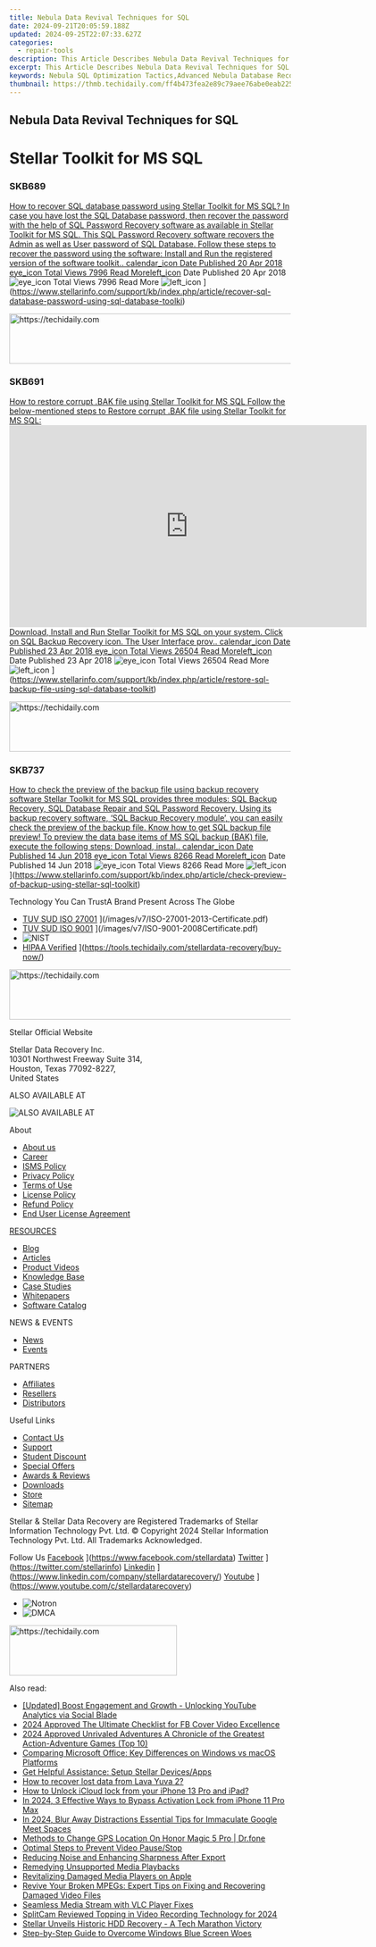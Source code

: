```yaml
---
title: Nebula Data Revival Techniques for SQL
date: 2024-09-21T20:05:59.188Z
updated: 2024-09-25T22:07:33.627Z
categories:
  - repair-tools
description: This Article Describes Nebula Data Revival Techniques for SQL
excerpt: This Article Describes Nebula Data Revival Techniques for SQL
keywords: Nebula SQL Optimization Tactics,Advanced Nebula Database Recovery Methods,Nebula SQL Restoration Strategies,Effective Nebula Data Refresh Techniques,Reviving Databases with Nebula Approach,Nebula SQL Resurrection Procedures,Implementing Nebula Solutions for SQL Recovery
thumbnail: https://thmb.techidaily.com/ff4b473fea2e89c79aee76abe0eab2251a21420b8834da223e912daed0885bd1.jpg
---
```


## Nebula Data Revival Techniques for SQL

# Stellar Toolkit for MS SQL

### SKB689

[How to recover SQL database password using Stellar Toolkit for MS SQL?  In case you have lost the SQL Database password, then recover the password with the help of SQL Password Recovery software as available in Stellar Toolkit for MS SQL. This SQL Password Recovery software recovers the Admin as well as User password of SQL Database. Follow these steps to recover the password using the software: Install and Run the registered version of the software toolkit.. calendar_icon Date Published 20 Apr 2018 eye_icon Total Views 7996  Read Moreleft_icon](https://www.stellarinfo.com/support/kb/asset/frontend/images/calendar.png) Date Published 20 Apr 2018 ![eye_icon](https://www.stellarinfo.com/support/kb/asset/frontend/images/eye.png) Total Views 7996  Read More ![left_icon](https://www.stellarinfo.com/support/kb/asset/frontend/images/left-arrow.png) ](https://www.stellarinfo.com/support/kb/index.php/article/recover-sql-database-password-using-sql-database-toolki)

<!-- affiliate ads begin -->
<a href="https://appsumo.8odi.net/c/5597632/2118322/7443" target="_top" id="2118322">
  <img src="//a.impactradius-go.com/display-ad/7443-2118322" border="0" alt="https://techidaily.com" width="728" height="90"/>
</a>
<img height="0" width="0" src="https://appsumo.8odi.net/i/5597632/2118322/7443" style="position:absolute;visibility:hidden;" border="0" />
<!-- affiliate ads end -->

### SKB691

[How to restore corrupt .BAK file using Stellar Toolkit for MS SQL  Follow the below-mentioned steps to Restore corrupt .BAK file using Stellar Toolkit for MS SQL: <iframe frameborder="0" height="362" src="https://www.youtube.com/embed/cezAhyUdipU?rel=0" width="640"></iframe> Download, Install and Run Stellar Toolkit for MS SQL on your system. Click on SQL Backup Recovery icon. The User Interface prov.. calendar_icon Date Published 23 Apr 2018 eye_icon Total Views 26504  Read Moreleft_icon](https://www.stellarinfo.com/support/kb/asset/frontend/images/calendar.png) Date Published 23 Apr 2018 ![eye_icon](https://www.stellarinfo.com/support/kb/asset/frontend/images/eye.png) Total Views 26504  Read More ![left_icon](https://www.stellarinfo.com/support/kb/asset/frontend/images/left-arrow.png) ](https://www.stellarinfo.com/support/kb/index.php/article/restore-sql-backup-file-using-sql-database-toolkit)

<!-- affiliate ads begin -->
<a href="https://appsumo.8odi.net/c/5597632/2137394/7443" target="_top" id="2137394">
  <img src="//a.impactradius-go.com/display-ad/7443-2137394" border="0" alt="https://techidaily.com" width="600" height="90"/>
</a>
<img height="0" width="0" src="https://appsumo.8odi.net/i/5597632/2137394/7443" style="position:absolute;visibility:hidden;" border="0" />
<!-- affiliate ads end -->

### SKB737

[How to check the preview of the backup file using backup recovery software  Stellar Toolkit for MS SQL provides three modules: SQL Backup Recovery, SQL Database Repair and SQL Password Recovery. Using its backup recovery software, ‘SQL Backup Recovery module’, you can easily check the preview of the backup file. Know how to get SQL backup file preview! To preview the data base items of MS SQL backup (BAK) file, execute the following steps: Download, instal.. calendar_icon Date Published 14 Jun 2018 eye_icon Total Views 8266  Read Moreleft_icon](https://www.stellarinfo.com/support/kb/asset/frontend/images/calendar.png) Date Published 14 Jun 2018 ![eye_icon](https://www.stellarinfo.com/support/kb/asset/frontend/images/eye.png) Total Views 8266  Read More ![left_icon](https://www.stellarinfo.com/support/kb/asset/frontend/images/left-arrow.png) ](https://www.stellarinfo.com/support/kb/index.php/article/check-preview-of-backup-using-stellar-sql-toolkit)

 Technology You Can TrustA Brand Present Across The Globe

* [TUV SUD ISO 27001](https://www.stellarinfo.com/images/v7/tuv1.png) ](/images/v7/ISO-27001-2013-Certificate.pdf)
* [TUV SUD ISO 9001](https://www.stellarinfo.com/images/v7/tuv2.png) ](/images/v7/ISO-9001-2008Certificate.pdf)
* ![NIST](https://www.stellarinfo.com/images/v7/nist.png)
* [HIPAA Verified](https://www.stellarinfo.com/images/v7/hipa.png) ](https://tools.techidaily.com/stellardata-recovery/buy-now/)

<!-- affiliate ads begin -->
<a href="https://appsumo.8odi.net/c/5597632/2130870/7443" target="_top" id="2130870">
  <img src="//a.impactradius-go.com/display-ad/7443-2130870" border="0" alt="https://techidaily.com" width="728" height="90"/>
</a>
<img height="0" width="0" src="https://appsumo.8odi.net/i/5597632/2130870/7443" style="position:absolute;visibility:hidden;" border="0" />
<!-- affiliate ads end -->

 Stellar Official Website

 Stellar Data Recovery Inc.  
 10301 Northwest Freeway Suite 314,  
 Houston, Texas 77092-8227,  
 United States

 ALSO AVAILABLE AT

![ALSO AVAILABLE AT](https://www.stellarinfo.com/images/v7/Partners_logo_new.png)

 About

* [About us](https://tools.techidaily.com/stellardata-recovery/buy-now/)
* [Career](https://tools.techidaily.com/stellardata-recovery/buy-now/)
* [ISMS Policy](https://tools.techidaily.com/stellardata-recovery/buy-now/)
* [Privacy Policy](https://tools.techidaily.com/stellardata-recovery/buy-now/)
* [Terms of Use](https://tools.techidaily.com/stellardata-recovery/buy-now/)
* [License Policy](https://www.stellarinfo.com/software-licensing-usage.php)
* [Refund Policy](https://tools.techidaily.com/stellardata-recovery/buy-now/)
* [End User License Agreement](https://tools.techidaily.com/stellardata-recovery/buy-now/)

[RESOURCES](https://tools.techidaily.com/stellardata-recovery/buy-now/)

* [Blog](https://tools.techidaily.com/stellardata-recovery/buy-now/)
* [Articles](https://tools.techidaily.com/stellardata-recovery/buy-now/)
* [Product Videos](https://tools.techidaily.com/stellardata-recovery/buy-now/)
* [Knowledge Base](https://tools.techidaily.com/stellardata-recovery/buy-now/)
* [Case Studies](https://tools.techidaily.com/stellardata-recovery/buy-now/)
* [Whitepapers](https://tools.techidaily.com/stellardata-recovery/buy-now/)
* [Software Catalog](https://tools.techidaily.com/stellardata-recovery/buy-now/)

 NEWS & EVENTS

* [News](https://tools.techidaily.com/stellardata-recovery/buy-now/)
* [Events](https://www.stellarinfo.com/affiliate-summit/affiliate-summit.php)

 PARTNERS

* [Affiliates](https://tools.techidaily.com/stellardata-recovery/buy-now/)
* [Resellers](https://tools.techidaily.com/stellardata-recovery/buy-now/)
* [Distributors](https://tools.techidaily.com/stellardata-recovery/buy-now/)

 Useful Links

* [Contact Us](https://www.stellarinfo.com/contact/contact-us.php)
* [Support](https://tools.techidaily.com/stellardata-recovery/buy-now/)
* [Student Discount](https://www.stellarinfo.com/student-discount/)
* [Special Offers](https://tools.techidaily.com/stellardata-recovery/buy-now/)
* [Awards & Reviews](https://tools.techidaily.com/stellardata-recovery/buy-now/)
* [Downloads](https://www.stellarinfo.com/download.php)
* [Store](https://tools.techidaily.com/stellardata-recovery/buy-now/)
* [Sitemap](https://www.stellarinfo.com/sitemap.php)

 Stellar & Stellar Data Recovery are Registered Trademarks of Stellar Information Technology Pvt. Ltd. © Copyright 2024 Stellar Information Technology Pvt. Ltd. All Trademarks Acknowledged.

Follow Us [Facebook](https://www.stellarinfo.com/Images/fb.png) ](https://www.facebook.com/stellardata) [Twitter](https://www.stellarinfo.com/Images/tw.png) ](https://twitter.com/stellarinfo) [Linkedin](https://www.stellarinfo.com/Images/in.png) ](https://www.linkedin.com/company/stellardatarecovery/) [Youtube](https://www.stellarinfo.com/newblacktheme/images/yt.png) ](https://www.youtube.com/c/stellardatarecovery)

* ![Notron](https://www.stellarinfo.com/images/v7/notron.png)
* ![DMCA](https://www.stellarinfo.com/images/v7/dmca.png)

<!-- affiliate ads begin -->
<a href="https://aligracehair.sjv.io/c/5597632/1925565/19272" target="_top" id="1925565">
  <img src="//a.impactradius-go.com/display-ad/19272-1925565" border="0" alt="https://techidaily.com" width="300" height="90"/>
</a>
<img height="0" width="0" src="https://aligracehair.sjv.io/i/5597632/1925565/19272" style="position:absolute;visibility:hidden;" border="0" />
<!-- affiliate ads end -->

<ins class="adsbygoogle"
     style="display:block"
     data-ad-format="autorelaxed"
     data-ad-client="ca-pub-7571918770474297"
     data-ad-slot="1223367746"></ins>

<ins class="adsbygoogle"
     style="display:block"
     data-ad-client="ca-pub-7571918770474297"
     data-ad-slot="8358498916"
     data-ad-format="auto"
     data-full-width-responsive="true"></ins>

<span class="atpl-alsoreadstyle">Also read:</span>
<div><ul>
<li><a href="https://youtube-video-recordings.techidaily.com/updated-boost-engagement-and-growth-unlocking-youtube-analytics-via-social-blade/"><u>[Updated] Boost Engagement and Growth - Unlocking YouTube Analytics via Social Blade</u></a></li>
<li><a href="https://facebook-clips.techidaily.com/2024-approved-the-ultimate-checklist-for-fb-cover-video-excellence/"><u>2024 Approved The Ultimate Checklist for FB Cover Video Excellence</u></a></li>
<li><a href="https://video-capture.techidaily.com/2024-approved-unrivaled-adventures-a-chronicle-of-the-greatest-action-adventure-games-top-10/"><u>2024 Approved Unrivaled Adventures A Chronicle of the Greatest Action-Adventure Games (Top 10)</u></a></li>
<li><a href="https://win11-tips.techidaily.com/comparing-microsoft-office-key-differences-on-windows-vs-macos-platforms/"><u>Comparing Microsoft Office: Key Differences on Windows vs macOS Platforms</u></a></li>
<li><a href="https://data-wizards.techidaily.com/get-helpful-assistance-setup-stellar-devicesapps/"><u>Get Helpful Assistance: Setup Stellar Devices/Apps</u></a></li>
<li><a href="https://blog-min.techidaily.com/how-to-recover-lost-data-from-lava-yuva-2-by-fonelab-android-recover-data/"><u>How to recover lost data from Lava Yuva 2?</u></a></li>
<li><a href="https://activate-lock.techidaily.com/how-to-unlock-icloud-lock-from-your-iphone-13-pro-and-ipad-by-drfone-ios/"><u>How to Unlock iCloud lock from your iPhone 13 Pro and iPad?</u></a></li>
<li><a href="https://activate-lock.techidaily.com/in-2024-3-effective-ways-to-bypass-activation-lock-from-iphone-11-pro-max-by-drfone-ios/"><u>In 2024, 3 Effective Ways to Bypass Activation Lock from iPhone 11 Pro Max</u></a></li>
<li><a href="https://video-capture.techidaily.com/in-2024-blur-away-distractions-essential-tips-for-immaculate-google-meet-spaces/"><u>In 2024, Blur Away Distractions Essential Tips for Immaculate Google Meet Spaces</u></a></li>
<li><a href="https://fake-location.techidaily.com/methods-to-change-gps-location-on-honor-magic-5-pro-drfone-by-drfone-virtual-android/"><u>Methods to Change GPS Location On Honor Magic 5 Pro | Dr.fone</u></a></li>
<li><a href="https://data-wizards.techidaily.com/optimal-steps-to-prevent-video-pausestop/"><u>Optimal Steps to Prevent Video Pause/Stop</u></a></li>
<li><a href="https://data-wizards.techidaily.com/reducing-noise-and-enhancing-sharpness-after-export/"><u>Reducing Noise and Enhancing Sharpness After Export</u></a></li>
<li><a href="https://data-wizards.techidaily.com/remedying-unsupported-media-playbacks/"><u>Remedying Unsupported Media Playbacks</u></a></li>
<li><a href="https://data-wizards.techidaily.com/revitalizing-damaged-media-players-on-apple/"><u>Revitalizing Damaged Media Players on Apple</u></a></li>
<li><a href="https://data-wizards.techidaily.com/revive-your-broken-mpegs-expert-tips-on-fixing-and-recovering-damaged-video-files/"><u>Revive Your Broken MPEGs: Expert Tips on Fixing and Recovering Damaged Video Files</u></a></li>
<li><a href="https://data-wizards.techidaily.com/seamless-media-stream-with-vlc-player-fixes/"><u>Seamless Media Stream with VLC Player Fixes</u></a></li>
<li><a href="https://screen-recording.techidaily.com/splitcam-reviewed-topping-in-video-recording-technology-for-2024/"><u>SplitCam Reviewed Topping in Video Recording Technology for 2024</u></a></li>
<li><a href="https://data-wizards.techidaily.com/stellar-unveils-historic-hdd-recovery-a-tech-marathon-victory/"><u>Stellar Unveils Historic HDD Recovery - A Tech Marathon Victory</u></a></li>
<li><a href="https://data-wizards.techidaily.com/step-by-step-guide-to-overcome-windows-blue-screen-woes/"><u>Step-by-Step Guide to Overcome Windows Blue Screen Woes</u></a></li>
</ul></div>

